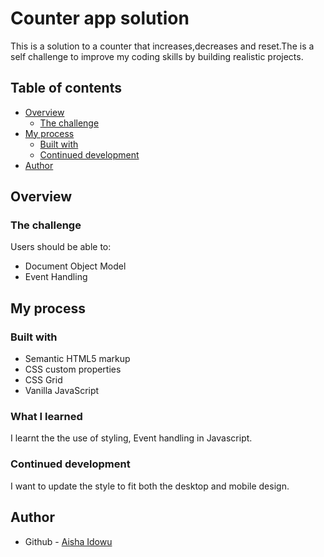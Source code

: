 # Counter app solution

This is a solution to a counter that increases,decreases and reset.The is a self challenge to improve my coding skills by building realistic projects.

## Table of contents

- [Overview](#overview)
  - [The challenge](#the-challenge)
- [My process](#my-process)
  - [Built with](#built-with)
  - [Continued development](#continued-development)
- [Author](#author)


## Overview

### The challenge

Users should be able to:
- Document Object Model
- Event Handling

## My process

### Built with
- Semantic HTML5 markup
- CSS custom properties
- CSS Grid
- Vanilla JavaScript


### What I learned
I learnt the the use of styling, Event handling in Javascript.

### Continued development
I want to update the style to fit both the desktop and mobile design.

## Author
- Github - [Aisha Idowu](https://github.com/AishaIdowu)

